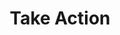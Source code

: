 ---
templateKey: resources
title: Take Action
links: 
    - title: 5 Calls
      url: https://5calls.org
    - title: Countable
      url: https://www.countable.us
---